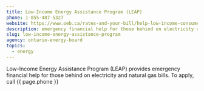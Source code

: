 ```yaml
---
title: Low-Income Energy Assistance Program (LEAP)
phone: 1-855-487-5327
website: https://www.oeb.ca/rates-and-your-bill/help-low-income-consumers/low-income-energy-assistance-program
description: emergency financial help for those behind on electricity and natural gas bills
slug: low-income-energy-assistance-program
agency: ontario-energy-board
topics:
  - energy
---
```

Low-Income Energy Assistance Program (LEAP) provides emergency financial help for those
behind on electricity and natural gas bills. To apply, call {{ page.phone }}

